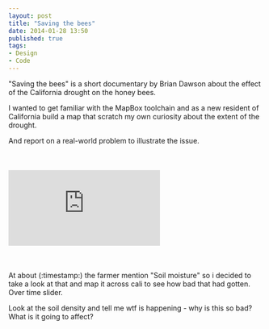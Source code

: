 ```yaml
---
layout: post
title: "Saving the bees"
date: 2014-01-28 13:50
published: true
tags:
- Design
- Code
---
```


"Saving the bees" is a short documentary by Brian Dawson about the effect of the California drought on the honey bees.

I wanted to get familiar with the MapBox toolchain and as a new resident of California build a map that scratch my own curiosity about the extent of the drought.

And report on a real-world problem to illustrate the issue.


<div class='embed-container' style="margin-top:50px; margin-bottom:50px;"><iframe src="https://player.vimeo.com/video/112731645?title=0&amp;byline=0&amp;portrait=0&amp;color=ffffff" frameborder="0" webkitallowfullscreen mozallowfullscreen allowfullscreen></iframe>
</div>

At about (:timestamp:) the farmer mention "Soil moisture" so i decided to take a look at that and map it across cali to see how bad that had gotten. Over time slider.

Look at the soil density and tell me wtf is happening - why is this so bad? What is it going to affect?